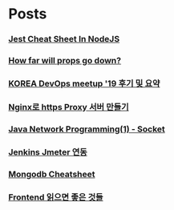 # Posts
### [Jest Cheat Sheet In NodeJS](https://blog.bundles.dev/posts/20200820-jest-cheat-sheet-in-nodejs)
### [How far will props go down?](https://blog.bundles.dev/posts/20200507-how-far-will-props-go-down)
### [KOREA DevOps meetup '19 후기 및 요약](https://blog.bundles.dev/posts/20190608-korea-devops-meetup-19-후기-및-요약)
### [Nginx로 https Proxy 서버 만들기](https://blog.bundles.dev/posts/20190609-nginx로-https-proxy-서버-만들기)
### [Java Network Programming(1) - Socket](https://blog.bundles.dev/posts/20190609-java-network-programming1-socket)
### [Jenkins Jmeter 연동](https://blog.bundles.dev/posts/20190609-jenkins-jmeter-연동)
### [Mongodb Cheatsheet](https://blog.bundles.dev/posts/20190609-mongodb-cheatsheet)
### [Frontend 읽으면 좋은 것들](https://blog.bundles.dev/posts/20190609-frontend-읽으면-좋은-것들)
